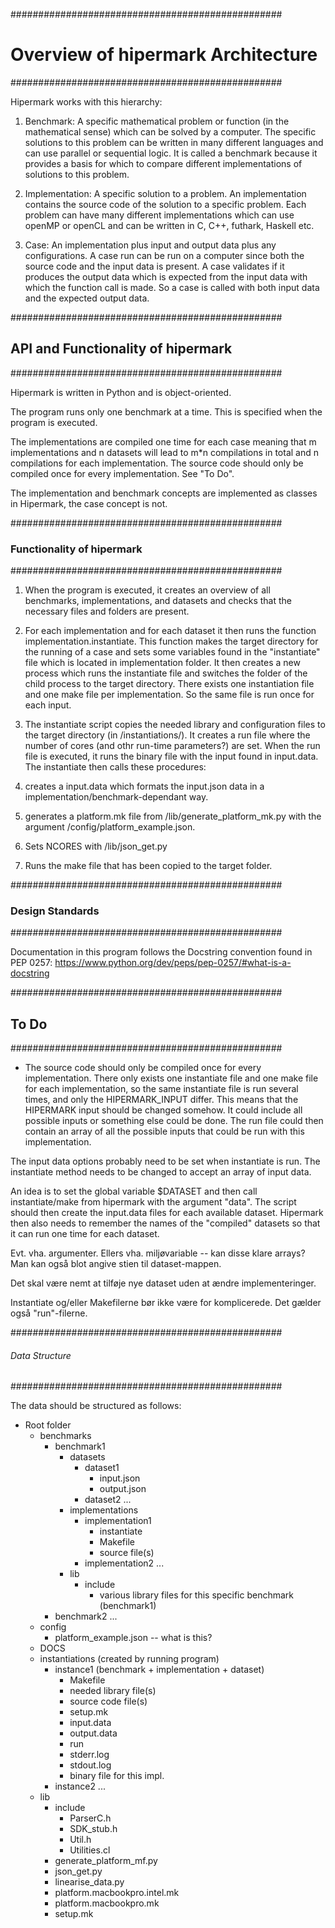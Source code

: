 #################################################
# Overview of hipermark Architecture #
#################################################

Hipermark works with this hierarchy:

1. Benchmark: A specific mathematical problem or function (in the mathematical sense) which can be solved by a computer. The specific solutions to this problem can be written in many different languages and can use parallel or sequential logic. It is called a benchmark because it provides a basis for which to compare different implementations of solutions to this problem.

2. Implementation: A specific solution to a problem. An implementation contains the source code of the solution to a specific problem. Each problem can have many different implementations which can use openMP or openCL and can be written in C, C++, futhark, Haskell etc.

3. Case: An implementation plus input and output data plus any configurations. A case run can be run on a computer since both the source code and the input data is present. A case validates if it produces the output data which is expected from the input data with which the function call is made. So a case is called with both input data and the expected output data. 

#################################################
## API and Functionality of hipermark ##
#################################################

Hipermark is written in Python and is object-oriented.

The program runs only one benchmark at a time. This is specified when the program is executed.

The implementations are compiled one time for each case meaning that m implementations and n datasets will lead to m*n compilations in total and n compilations for each implementation. The source code should only be compiled once for every implementation. See "To Do".

The implementation and benchmark concepts are implemented as classes in Hipermark, the case concept is not.

#################################################
### Functionality of hipermark ###
#################################################

1. When the program is executed, it creates an overview of all benchmarks, implementations, and datasets and checks that the necessary files and folders are present.

2. For each implementation and for each dataset it then runs the function implementation.instantiate. This function makes the target directory for the running of a case and sets some variables found in the "instantiate" file which is located in implementation folder. It then creates a new process which runs the instantiate file and switches the folder of the child process to the target directory. There exists one instantiation file and one make file per implementation. So the same file is run once for each input.

3. The instantiate script copies the needed library and configuration files to the target directory (in /instantiations/<instantiation>). It creates a run file where the number of cores (and othr run-time parameters?) are set. When the run file is executed, it runs the binary file with the input found in input.data. The instantiate then calls these procedures:
  1. creates a input.data which formats the input.json data in a implementation/benchmark-dependant way.
  2. generates a platform.mk file from /lib/generate\_platform\_mk.py with the argument /config/platform_example.json.
  3. Sets NCORES with /lib/json_get.py
  4. Runs the make file that has been copied to the target folder.


#################################################
### Design Standards ###
#################################################

Documentation in this program follows the Docstring convention found in PEP 0257:
https://www.python.org/dev/peps/pep-0257/#what-is-a-docstring


#################################################
## To Do ##
#################################################

* The source code should only be compiled once for every implementation.
There only exists one instantiate file and one make file for each implementation, so the same instantiate file is run several times, and only the HIPERMARK_INPUT differ. This means that the HIPERMARK input should be changed somehow. It could include all possible inputs or something else could be done. The run file could then contain an array of all the possible inputs that could be run with this implementation.

The input data options probably need to be set when instantiate is run. The instantiate method needs to be changed to accept an array of input data.

An idea is to set the global variable $DATASET and then call instantiate/make from hipermark with the argument "data". The script should then create the input.data files for each available dataset. Hipermark then also needs to remember the names of the "compiled" datasets so that it can run one time for each dataset.

Evt. vha. argumenter. Ellers vha. miljøvariable -- kan disse klare arrays?
Man kan også blot angive stien til dataset-mappen.

Det skal være nemt at tilføje nye dataset uden at ændre implementeringer.

Instantiate og/eller Makefilerne bør ikke være for komplicerede. Det gælder også "run"-filerne. 

#################################################
###### Data Structure ######
#################################################

The data should be structured as follows:

* Root folder
  * benchmarks
    * benchmark1
      * datasets
        * dataset1
          * input.json
          * output.json
        * dataset2 ...
      * implementations
        * implementation1
          * instantiate
          * Makefile
          * source file(s)
        * implementation2 ...
      * lib
        * include
          * various library files for this specific benchmark (benchmark1)
    * benchmark2 ...
  * config
    * platform_example.json -- what is this?
  * DOCS
  * instantiations (created by running program)
    * instance1 (benchmark + implementation + dataset)
      * Makefile
      * needed library file(s)
      * source code file(s)
      * setup.mk
      * input.data
      * output.data
      * run
      * stderr.log
      * stdout.log
      * binary file for this impl.
    * instance2 ...
  * lib
    * include
      * ParserC.h
      * SDK_stub.h
      * Util.h
      * Utilities.cl
    * generate\_platform\_mf.py
    * json_get.py
    * linearise_data.py
    * platform.macbookpro.intel.mk
    * platform.macbookpro.mk
    * setup.mk
